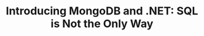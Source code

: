 ---
title: "Introducing MongoDB and .NET: SQL is Not the Only Way"
description: ""
topics:
- 
youtube: "4bBR6xJY0bQ"
type: tv-episode
Date: '2020-03-30'
episode: 0013
---